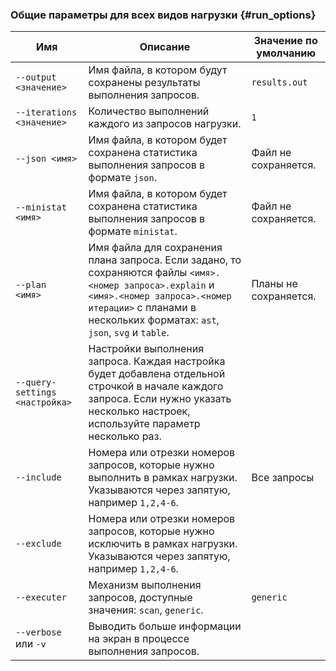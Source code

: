 ### Общие параметры для всех видов нагрузки {#run_options}

Имя | Описание | Значение по умолчанию
---|---|---
`--output <значение>` |  Имя файла, в котором будут сохранены результаты выполнения запросов. | `results.out`
`--iterations <значение>` | Количество выполнений каждого из запросов нагрузки. | `1`
`--json <имя>` | Имя файла, в котором будет сохранена статистика выполнения запросов в формате `json`. | Файл не сохраняется.
`--ministat  <имя>` | Имя файла, в котором будет сохранена статистика выполнения запросов в формате `ministat`. | Файл не сохраняется.
`--plan  <имя>` | Имя файла для сохранения плана запроса. Если задано, то сохраняются файлы `<имя>.<номер запроса>.explain` и `<имя>.<номер запроса>.<номер итерации>` с планами в нескольких форматах: `ast`, `json`, `svg` и `table`. | Планы не сохраняется.
`--query-settings <настройка>` | Настройки выполнения запроса. Каждая настройка будет добавлена отдельной строчкой в начале каждого запроса. Если нужно указать несколько настроек, используйте параметр несколько раз. |
`--include` | Номера или отрезки номеров запросов, которые нужно выполнить в рамках нагрузки. Указываются через запятую, например `1,2,4-6`. | Все запросы
`--exclude` | Номера или отрезки номеров запросов, которые нужно исключить в рамках нагрузки. Указываются через запятую, например `1,2,4-6`. |
`--executer` | Механизм выполнения запросов, доступные значения: `scan`, `generic`. | `generic`
`--verbose` или `-v` | Выводить больше информации на экран в процессе выполнения запросов. |
